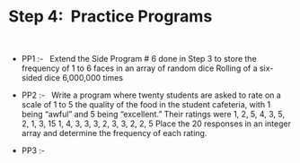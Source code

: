# Step 4: &nbsp;Practice Programs
</br>

- PP1 :- &nbsp; Extend the Side Program # 6 done in Step 3 to store the frequency of 1 to 6 faces in an array of random dice Rolling of a six-sided dice 6,000,000 times

- PP2 :- &nbsp; Write a program where twenty students are asked to rate on a scale of 1 to 5 the quality of the food in the student cafeteria, with 1 being “awful” and 5 being “excellent.” Their ratings were 1, 2, 5, 4, 3, 5, 2, 1, 3, 15 1, 4, 3, 3, 3, 2, 3, 3, 2, 2, 5 Place the 20 responses in an integer array and determine the frequency of each rating.

- PP3 :- &nbsp; 


